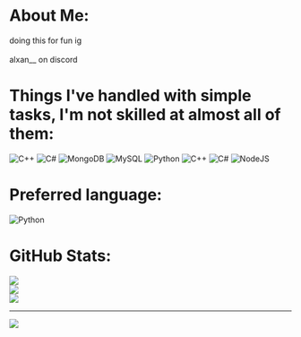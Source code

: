 # About Me:
doing this for fun ig<br><br>alxan__ on discord 


# Things I've handled with simple tasks, I'm not skilled at almost all of them:
![C++](https://img.shields.io/badge/c++-%2300599C.svg?style=for-the-badge&logo=c%2B%2B&logoColor=white) ![C#](https://img.shields.io/badge/c%23-%23239120.svg?style=for-the-badge&logo=csharp&logoColor=white) ![MongoDB](https://img.shields.io/badge/MongoDB-%234ea94b.svg?style=for-the-badge&logo=mongodb&logoColor=white) ![MySQL](https://img.shields.io/badge/mysql-4479A1.svg?style=for-the-badge&logo=mysql&logoColor=white) ![Python](https://img.shields.io/badge/python-3670A0?style=for-the-badge&logo=python&logoColor=ffdd54) ![C++](https://img.shields.io/badge/c++-%2300599C.svg?style=for-the-badge&logo=c%2B%2B&logoColor=white) ![C#](https://img.shields.io/badge/c%23-%23239120.svg?style=for-the-badge&logo=csharp&logoColor=white) ![NodeJS](https://img.shields.io/badge/node.js-6DA55F?style=for-the-badge&logo=node.js&logoColor=white)


# Preferred language:
![Python](https://img.shields.io/badge/python-3670A0?style=for-the-badge&logo=python&logoColor=ffdd54) 


#  GitHub Stats:
![](https://github-readme-stats.vercel.app/api?username=alxan-balao&theme=dark&hide_border=false&include_all_commits=true&count_private=true)<br/>
![](https://github-readme-streak-stats.herokuapp.com/?user=alxan-balao&theme=dark&hide_border=false)<br/>
![](https://github-readme-stats.vercel.app/api/top-langs/?username=alxan-balao&theme=dark&hide_border=false&include_all_commits=true&count_private=true&layout=compact)

---
[![](https://visitcount.itsvg.in/api?id=alxan-balao&icon=3&color=6)](https://visitcount.itsvg.in)

